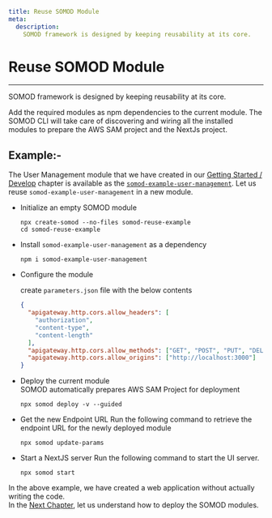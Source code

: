 ```YAML
title: Reuse SOMOD Module
meta:
  description:
    SOMOD framework is designed by keeping reusability at its core.
```

# Reuse SOMOD Module

---

SOMOD framework is designed by keeping reusability at its core.

Add the required modules as npm dependencies to the current module. The SOMOD CLI will take care of discovering and wiring all the installed modules to prepare the AWS SAM project and the NextJs project.

## Example:-

The User Management module that we have created in our [Getting Started / Develop](/getting-started/develop) chapter is available as the [`somod-example-user-management`](https://npmjs.com/package/somod-example-user-management). Let us reuse `somod-example-user-management` in a new module.

- Initialize an empty SOMOD module

  ```
  npx create-somod --no-files somod-reuse-example
  cd somod-reuse-example
  ```

- Install `somod-example-user-management` as a dependency

  ```
  npm i somod-example-user-management
  ```

- Configure the module

  create `parameters.json` file with the below contents

  ```json
  {
    "apigateway.http.cors.allow_headers": [
      "authorization",
      "content-type",
      "content-length"
    ],
    "apigateway.http.cors.allow_methods": ["GET", "POST", "PUT", "DELETE"],
    "apigateway.http.cors.allow_origins": ["http://localhost:3000"]
  }
  ```

- Deploy the current module  
  SOMOD automatically prepares AWS SAM Project for deployment

  ```
  npx somod deploy -v --guided
  ```

- Get the new Endpoint URL
  Run the following command to retrieve the endpoint URL for the newly deployed module

  ```
  npx somod update-params
  ```

- Start a NextJS server
  Run the following command to start the UI server.

  ```
  npx somod start
  ```

In the above example, we have created a web application without actually writing the code.  
In the [Next Chapter](/getting-started/deploy), let us understand how to deploy the SOMOD modules.
